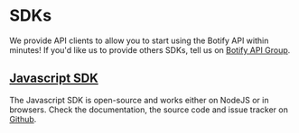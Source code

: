 # SDKs

We provide API clients to allow you to start using the Botify API within minutes! If you'd like us to provide others SDKs, tell us on [Botify API Group](https://groups.google.com/forum/#!forum/botify-api).


## [Javascript SDK](https://github.com/botify-labs/botify-sdk-js)

The Javascript SDK is open-source and works either on NodeJS or in browsers.
Check the documentation, the source code and issue tracker on [Github](https://github.com/botify-labs/botify-sdk-js).
